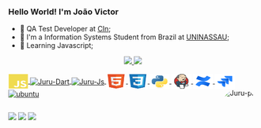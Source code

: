 ### Hello World! I'm João Victor

- 💼 QA Test Developer at [CIn](https://portal.cin.ufpe.br/);
- 📖 I'm a Information Systems Student from Brazil at [UNINASSAU](http://www.ufrpe.br/);
- 🌱 Learning Javascript;


<div align="center">
  <a href="https://github.com/jurupoc">
  <img height="180em" src="https://github-readme-stats.vercel.app/api?username=jurupoc&show_icons=true&theme=dark&include_all_commits=true&count_private=true"/>
  <img height="180em" src="https://github-readme-stats.vercel.app/api/top-langs/?username=jurupoc&layout=compact&langs_count=7&theme=dark"/>
</div>
<div style="display: inline_block"><br>
  <img align="center" alt="Juru-Js" height="30" width="40" src="https://raw.githubusercontent.com/devicons/devicon/master/icons/javascript/javascript-plain.svg">
  <img align="center" alt="Juru-Dart" height="30" width="40" src="https://cdn.jsdelivr.net/gh/devicons/devicon/icons/dart/dart-original.svg">
  <img align="center" alt="Juru-Js" height="30" width="40" src="https://cdn.jsdelivr.net/gh/devicons/devicon/icons/flutter/flutter-original.svg">
  <img align="center" alt="Juru-HTML" height="30" width="40" src="https://raw.githubusercontent.com/devicons/devicon/master/icons/html5/html5-original.svg">
  <img align="center" alt="Juru-CSS" height="30" width="40" src="https://raw.githubusercontent.com/devicons/devicon/master/icons/css3/css3-original.svg">
  <img align="center" alt="Juru-Python" height="30" width="40" src="https://raw.githubusercontent.com/devicons/devicon/master/icons/python/python-original.svg">
  <img align="center" alt="Juru-Python" height="30" width="40" src="https://raw.githubusercontent.com/devicons/devicon/master/icons/jenkins/jenkins-original.svg">
  <img align="center" alt="Juru-Python" height="30" width="40" src="https://raw.githubusercontent.com/devicons/devicon/master/icons/confluence/confluence-original.svg">
  <img align="center" alt="Juru-Python" height="30" width="40" src="https://raw.githubusercontent.com/devicons/devicon/master/icons/jira/jira-original.svg">
  <img align="center" alt="ubuntu" height="30" width="100" src="https://img.shields.io/badge/Ubuntu-E95420?style=for-the-badge&logo=ubuntu&logoColor=white">
  <img align="right" alt="Juru-pic" height="150" style="border-radius:100px;" src="https://i.pinimg.com/originals/e1/95/f1/e195f1ce20bebb49b951b5518c02ebc5.gif">
</div>
  
  ##
  
 <div> 
  <a href="https://www.instagram.com/jurupoc" target="_blank"><img src="https://img.shields.io/badge/-Instagram-%23E4405F?style=for-the-badge&logo=instagram&logoColor=white" target="_blank"></a>
  <a href = "mailto:contatojurupoc@gmail.com"><img src="https://img.shields.io/badge/-Gmail-%23333?style=for-the-badge&logo=gmail&logoColor=white" target="_blank"></a>
  <a href="https://www.linkedin.com/in/joão-victor-a761291a2" target="_blank"><img src="https://img.shields.io/badge/-LinkedIn-%230077B5?style=for-the-badge&logo=linkedin&logoColor=white" target="_blank"></a> 
 
</div>
